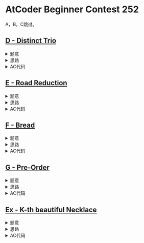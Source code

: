 # AtCoder Beginner Contest 252

A，B，C跳过。

## [D - Distinct Trio](https://atcoder.jp/contests/abc252/tasks/abc252_d)

<details>
<summary>题意</summary>

求满足$i < j < k$且$a_i,a_j,a_k$这3个数两两互不相等的$(i, j, k)$的数量。

$n \le 2 \times 10^5$。

</details>

<details>
<summary>思路</summary>

正着不好算，逆向思考一下就行。

</details>

<details>
<summary>AC代码</summary>

```cpp
// Problem: D - Distinct Trio
// Contest: AtCoder - AtCoder Beginner Contest 252
// URL: https://atcoder.jp/contests/abc252/tasks/abc252_d
// Memory Limit: 1024 MB
// Time Limit: 2000 ms
//
// Powered by CP Editor (https://cpeditor.org)

#include <bits/stdc++.h>

#define CPPIO std::ios::sync_with_stdio(false), std::cin.tie(0), std::cout.tie(0);
#ifdef BACKLIGHT
#include "debug.h"
#else
#define logd(...) ;
#endif

using i64 = int64_t;
using u64 = uint64_t;

void solve_case(int Case);

int main(int argc, char* argv[]) {
  CPPIO;
  int T = 1;
  // std::cin >> T;
  for (int t = 1; t <= T; ++t) {
    solve_case(t);
  }
  return 0;
}

void solve_case(int Case) {
  int n;
  std::cin >> n;

  std::map<int, int> cnt;
  for (int i = 0; i < n; ++i) {
    int x;
    std::cin >> x;
    ++cnt[x];
  }

  i64 ans = i64(1) * n * (n - 1) / 2 * (n - 2) / 3;
  for (auto [_, c] : cnt) {
    if (c >= 3) {
      ans = ans - i64(1) * c * (c - 1) / 2 * (c - 2) / 3;
    }
    if (c >= 2) {
      ans = ans - i64(1) * c * (c - 1) / 2 * (n - c);
    }
  }
  std::cout << ans << "\n";
}

```

</details>

## [E - Road Reduction](https://atcoder.jp/contests/abc252/tasks/abc252_e)

<details>
<summary>题意</summary>

给一张$n$个点$m$条边的无向图，现在只能保留$n - 1$条边，需要使得图保持连通且使$\sum_{i = 2}^n d_i$最小，其中$d_i$表示$1$到$i$的简单路径长度。

问应该保留哪些边？

$n, m \le 2 \times 10^5$。

</details>

<details>
<summary>思路</summary>

一眼最短路树，跑遍dijkstra就行了。

</details>

<details>
<summary>AC代码</summary>

```cpp
// Problem: E - Road Reduction
// Contest: AtCoder - AtCoder Beginner Contest 252
// URL: https://atcoder.jp/contests/abc252/tasks/abc252_e
// Memory Limit: 1024 MB
// Time Limit: 2000 ms
//
// Powered by CP Editor (https://cpeditor.org)

#include <bits/stdc++.h>

#define CPPIO std::ios::sync_with_stdio(false), std::cin.tie(0), std::cout.tie(0);
#ifdef BACKLIGHT
#include "debug.h"
#else
#define logd(...) ;
#endif

using i64 = int64_t;
using u64 = uint64_t;

void solve_case(int Case);

int main(int argc, char* argv[]) {
  CPPIO;
  int T = 1;
  // std::cin >> T;
  for (int t = 1; t <= T; ++t) {
    solve_case(t);
  }
  return 0;
}

struct Edge {
  int v;
  int w;
  int eid;
  Edge() {}
  Edge(int _v, int _w, int _eid) : v(_v), w(_w), eid(_eid) {}
};

struct Node {
  int u;
  i64 c;
  Node() {}
  Node(int _u, i64 _c) : u(_u), c(_c) {}
  bool operator<(const Node& nd) const { return c > nd.c; }
};

void solve_case(int Case) {
  int n, m;
  std::cin >> n >> m;

  std::vector<std::vector<Edge>> g(n);
  for (int i = 0; i < m; ++i) {
    int u, v, w;
    std::cin >> u >> v >> w;
    --u, --v;
    g[u].push_back(Edge(v, w, i));
    g[v].push_back(Edge(u, w, i));
  }

  std::vector<i64> dis(n, INT64_MAX);
  std::vector<bool> vis(n, false);
  std::vector<int> use(n, -1);

  std::priority_queue<Node> q;
  dis[0] = 0;
  q.push(Node(0, dis[0]));
  while (!q.empty()) {
    auto [u, c] = q.top();
    q.pop();

    if (vis[u])
      continue;
    vis[u] = true;

    for (auto [v, w, eid] : g[u]) {
      if (dis[v] > c + w) {
        dis[v] = c + w;
        use[v] = eid;
        q.push(Node(v, dis[v]));
      }
    }
  }

  for (int i = 1; i < n; ++i) {
    std::cout << use[i] + 1 << " \n"[i + 1 == n];
  }
}

```

</details>

## [F - Bread](https://atcoder.jp/contests/abc252/tasks/abc252_f)

<details>
<summary>题意</summary>

给一条长度为$L$的绳子。

每次可以选择一条长度为$K$的绳子，以$K$的代价将其分成两段，每段的长度需要是整数。

需要得到$n$条绳子分给$n$个人，第$i$个人得到的绳子长度为$a_i$，可以有绳子剩下来，问最小代价。

$n \le 2 \times 10^5，1 \le a_i \le 10^9, \sum_i a_i \le L \le 10^15$。

</details>

<details>
<summary>思路</summary>

如果$L = \sum_i a_i$，那就是构成huffman树的做法最优。

现在可能会多出来一些绳子，可以证明只多出一段的时候代价是最小的，所以就在$a_1, a_2, \dots, a_n$的基础上，再加一段$L - \sum_i a_i$，然后跑huffman树。

</details>

<details>
<summary>AC代码</summary>

```cpp
// Problem: F - Bread
// Contest: AtCoder - AtCoder Beginner Contest 252
// URL: https://atcoder.jp/contests/abc252/tasks/abc252_f
// Memory Limit: 1024 MB
// Time Limit: 2000 ms
//
// Powered by CP Editor (https://cpeditor.org)

#include <bits/stdc++.h>

#define CPPIO std::ios::sync_with_stdio(false), std::cin.tie(0), std::cout.tie(0);
#ifdef BACKLIGHT
#include "debug.h"
#else
#define logd(...) ;
#endif

using i64 = int64_t;
using u64 = uint64_t;

void solve_case(int Case);

int main(int argc, char* argv[]) {
  CPPIO;
  int T = 1;
  // std::cin >> T;
  for (int t = 1; t <= T; ++t) {
    solve_case(t);
  }
  return 0;
}

void solve_case(int Case) {
  int n;
  i64 l;
  std::cin >> n >> l;

  std::priority_queue<i64, std::vector<i64>, std::greater<i64>> q;
  i64 z = 0;
  for (int i = 0; i < n; ++i) {
    int x;
    std::cin >> x;
    q.push(x);
    z += x;
  }
  if (z < l)
    q.push(l - z);

  i64 ans = 0;
  while (q.size() > 1) {
    i64 x = q.top();
    q.pop();
    i64 y = q.top();
    q.pop();

    ans += x + y;
    q.push(x + y);
  }
  std::cout << ans << "\n";
}

```

</details>

## [G - Pre-Order](https://atcoder.jp/contests/abc252/tasks/abc252_g)

<details>
<summary>题意</summary>

给出一颗树的先序遍历，一个节点的多个子节点按从小到大的优先级遍历，问对应这个先序遍历的树有多少种。

树中节点个数至多为$500$。

</details>

<details>
<summary>思路</summary>

区间DP。

假设$dp_{l, r}$表示：以$?$为根，先序遍历为$?\ a_l\ a_{l + 1} \dots\ a_{r - 1}$的树的种类，其中$?$为一个虚拟节点。

可以把$l$替换到$?$的位置，所以$dp_{l + 1, r}$也可以表示以$l$为根，先序遍历为$a_l a_{l + 1}, \dots, a_{r-1}$的树的种类。类似地有答案为$dp_{2, n + 1}$。

对于$dp_{l, r}$，要么$?$只有一个子节点为$l$，要么$?$还包含其他子节点，由于遍历的优先级，下一个子节点$k$必须满足$a_l < a_k$。

$$
dp_{l, r} = 
\left\{
    \begin{align*}
    &1 & r - l \le 1\\
    & dp_{l + 1, r} + \sum_{\substack{l + 1 \le k < r\\a_l < a_k}} dp_{l + 1, k} \times dp_{k, r} & \text{ohterwise}
    \end{align*}
\right.
$$

</details>

<details>
<summary>AC代码</summary>

```cpp
// Problem: G - Pre-Order
// Contest: AtCoder - AtCoder Beginner Contest 252
// URL: https://atcoder.jp/contests/abc252/tasks/abc252_g
// Memory Limit: 1024 MB
// Time Limit: 2000 ms
//
// Powered by CP Editor (https://cpeditor.org)

#include <bits/stdc++.h>

#define CPPIO std::ios::sync_with_stdio(false), std::cin.tie(0), std::cout.tie(0);
#ifdef BACKLIGHT
#include "debug.h"
#else
#define logd(...) ;
#endif

using i64 = int64_t;
using u64 = uint64_t;

void solve_case(int Case);

int main(int argc, char* argv[]) {
  CPPIO;
  int T = 1;
  // std::cin >> T;
  for (int t = 1; t <= T; ++t) {
    solve_case(t);
  }
  return 0;
}

const int mod = 998244353;
void solve_case(int Case) {
  int n;
  std::cin >> n;

  std::vector<int> a(n + 1);
  for (int i = 1; i <= n; ++i)
    std::cin >> a[i];

  std::vector<std::vector<int>> dp(n + 2, std::vector<int>(n + 2));
  for (int l = n + 1; l >= 2; --l) {
    for (int r = l; r <= n + 1; ++r) {
      if (l == r)
        dp[l][r] = 1;
      else {
        dp[l][r] = dp[l + 1][r];
        for (int k = l + 1; k + 1 <= r; ++k) {
          if (a[l] < a[k])
            dp[l][r] = (dp[l][r] + i64(1) * dp[l + 1][k] * dp[k][r] % mod) % mod;
        }
      }
    }
  }
  logd(dp);
  std::cout << dp[2][n + 1] << "\n";
}

```

</details>

## [Ex - K-th beautiful Necklace](https://atcoder.jp/contests/abc252/tasks/abc252_h)

<details>
<summary>题意</summary>

给$n$个宝石，第$i$珍珠颜色为$c_i$，价值为$v_i$，可以每种颜色的珍珠选一个构成一条项链，项链的权值为每颗珍珠权值的异或和。

求可能组出来的所有项链中，第$k$大的项链权值。

$n \le 70, v_i < 2^{60}, k \le 10^{18}$，颜色数目不超过$n$。

</details>

<details>
<summary>思路</summary>

**观察**： 项链的种类不会超过$3^{\frac{n}{3}}$种。
**证明**：假设颜色为$c$的珍珠有$n_c$颗。尝试构造$n_c$使得$\sum_c n_c = N$且$\prod_c n_c$最大化。
- $n_c = 1$，假设有另外一种颜色$c^\prime$，$n_c \times n_{c^\prime} \le n_c + n_{c^\prime}$，则$c$可以和$c^\prime$合并得到更多的项链种类。
- $n_c = 2$，由于$2^3 \le 3^2$，3个2可以合并成两个3从而得到更多的项链种类。
- $n_c \ge 4$，由于$2(n_c - 2) \ge n_c$,可以将$n_c$拆成$2$和$n_c - 2$从而获得更更多项链种类。
  
由此最差情况下$n_c \in {2, 3}$且至多只有两个$2$，至多有$O(3^{\frac{n}{3}})$种项链。

然后可以将珍珠对半分，然后两边分别枚举出$O(3^{\frac{n}{6}})$种项链，分别记为集合$A$和$B$，再由异或运算的结合律，合并两边的结果，从而得出答案。

可以将$B$中的数存进01-trie，这样每个$A_i$就可以通过01-trie实现$O(\log V)$查询$A_i \oplus B_j > x$的$j$的数量，再通过二分（从高位开始枚举每一位是0还是1）实现$O(3^{\frac{n}{6}} \log^2 V)$的做法。这个复杂度还是不够优秀。

可以将插入和查询按照位拆分成多步，用一个数组记录上一步的结果，在上一步的基础上推出下一步，这样就查询的时候就不用每次都从trie的根开始往下走，每个$A_i$就可以实现$O(1)$查询$A_i \oplus B_j > x$的$j$的数量，时间复杂度为$O(3^{\frac{n}{6}} \log V)$。

</details>

<details>
<summary>AC代码</summary>

```cpp
// Problem: Ex - K-th beautiful Necklace
// Contest: AtCoder - AtCoder Beginner Contest 252
// URL: https://atcoder.jp/contests/abc252/tasks/abc252_h
// Memory Limit: 1024 MB
// Time Limit: 2000 ms
//
// Powered by CP Editor (https://cpeditor.org)

#include <bits/stdc++.h>

#define CPPIO std::ios::sync_with_stdio(false), std::cin.tie(0), std::cout.tie(0);
#ifdef BACKLIGHT
#include "debug.h"
#else
#define logd(...) ;
#endif

using i64 = int64_t;
using u64 = uint64_t;

void solve_case(int Case);

int main(int argc, char* argv[]) {
  CPPIO;
  int T = 1;
  // std::cin >> T;
  for (int t = 1; t <= T; ++t) {
    solve_case(t);
  }
  return 0;
}

struct Node {
  Node* child[2];
  int count;
};

void solve_case(int Case) {
  int n, c;
  i64 k;
  std::cin >> n >> c >> k;

  std::vector<std::vector<i64>> cc(c);
  for (int i = 0; i < n; ++i) {
    int x;
    i64 y;
    std::cin >> x >> y;
    --x;
    cc[x].push_back(y);
  }

  std::function<void(int, int, i64, std::vector<i64>&)> gen = [&](int p, int t, i64 x,
                                                                  std::vector<i64>& A) -> void {
    if (p == t) {
      A.push_back(x);
      return;
    }
    for (i64 v : cc[p]) {
      gen(p + 1, t, x ^ v, A);
    }
  };

  int d = c / 2;
  std::vector<i64> A, B;
  gen(0, d + 1, 0, A);
  gen(d + 1, c, 0, B);

  Node* null = new Node;
  null->child[0] = null->child[1] = null;
  null->count = 0;

  Node* root = new Node;
  root->child[0] = root->child[1] = null;
  root->count = B.size();

  std::vector<Node*> pa(A.size(), root), pb(B.size(), root);

  i64 ans = 0;
  for (i64 w = 59; w >= 0; --w) {
    for (int i = 0; i < (int)B.size(); ++i) {
      int c = (B[i] >> w) & 1;
      if (pb[i]->child[c] == null) {
        Node* new_node = new Node;
        new_node->child[0] = new_node->child[1] = null;
        new_node->count = 0;
        pb[i]->child[c] = new_node;
      }
      pb[i] = pb[i]->child[c];
      ++pb[i]->count;
    }

    i64 gt = 0;
    for (int i = 0; i < (int)A.size(); ++i) {
      int c = (A[i] >> w) & 1;
      gt = gt + (pa[i]->child[c ^ 1]->count);
    }

    if (gt < k) {
      // ans + 0
      k -= gt;

      for (int i = 0; i < (int)A.size(); ++i) {
        int c = (A[i] >> w) & 1;
        pa[i] = pa[i]->child[c];
      }
    } else {
      // ans + 1
      ans = ans | (i64(1) << w);
      for (int i = 0; i < (int)A.size(); ++i) {
        int c = (A[i] >> w) & 1;
        pa[i] = pa[i]->child[c ^ 1];
      }
    }
    logd(k);
  }
  std::cout << ans << "\n";
}

```

</details>